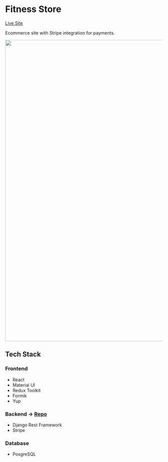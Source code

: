 # Fitness Store

[Live Site](https://mui-ecommerce.vercel.app/)

Ecommerce site with Stripe integration for payments.

<img src="public/mui-ecommerce.png" width="960"><br/>

## Tech Stack

### Frontend

- React
- Material UI
- Redux Toolkit
- Formik
- Yup

### Backend → [Repo](https://github.com/ecortesg/drf-ecommerce-api)

- Django Rest Framework
- Stripe

### Database

- PosgreSQL
